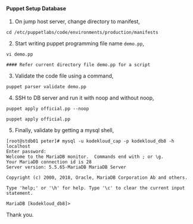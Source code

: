 #### Puppet Setup Database

1. On jump host server, change directory to manifest, 

```
cd /etc/puppetlabs/code/environments/production/manifests
```

2. Start writing puppet programming file name `demo.pp`,

```
vi demo.pp

#### Refer current directory file demo.pp for a script
```

3. Validate the code file using a command,

```
puppet parser validate demo.pp
```

4. SSH to DB server and run it with noop and without noop,

```
puppet apply official.pp --noop

puppet apply official.pp
```

5. Finally, validate by getting a mysql shell, 

```
[root@stdb01 peter]# mysql -u kodekloud_cap -p kodekloud_db8 -h localhost
Enter password:
Welcome to the MariaDB monitor.  Commands end with ; or \g.
Your MariaDB connection id is 28
Server version: 5.5.65-MariaDB MariaDB Server

Copyright (c) 2000, 2018, Oracle, MariaDB Corporation Ab and others.

Type 'help;' or '\h' for help. Type '\c' to clear the current input statement.

MariaDB [kodekloud_db8]>
```

Thank you.
